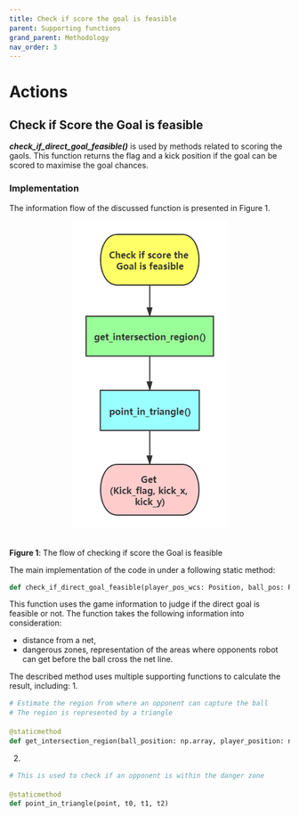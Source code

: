 ```yaml
---
title: Check if score the goal is feasible
parent: Supporting functions
grand_parent: Methodology
nav_order: 3
---
```


# **Actions**

## Check if Score the Goal is feasible

***check_if_direct_goal_feasible()*** is used by methods related to scoring the gaols. 
This function returns the flag and a kick position if the goal can be scored to maximise the goal chances.

### Implementation
The information flow of the discussed function is presented in Figure 1.

<p align="center">
  <img src="../../Images/Goal_Pass_flow.png" /><br><br>
</p>

__Figure 1__: The flow of checking if score the Goal is feasible

The main implementation of the code in under a following static method:
```python
def check_if_direct_goal_feasible(player_pos_wcs: Position, ball_pos: Position, opponents_pos_wcs: List[Position], team_id: int, vis: bool = False)
```

This function uses the game information to judge if the direct goal is feasible or not.
The function takes the following information into consideration:
 - distance from a net, 
 - dangerous zones, representation of the areas where opponents robot can get before the ball cross the net line.

The described method uses multiple supporting functions to calculate the result, including:
1. 
```python
# Estimate the region from where an opponent can capture the ball
# The region is represented by a triangle

@staticmethod
def get_intersection_region(ball_position: np.array, player_position: np.array, kick_slope: float)
```
2.
```python
# This is used to check if an opponent is within the danger zone

@staticmethod
def point_in_triangle(point, t0, t1, t2)
```
